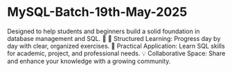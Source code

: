 # MySQL-Batch-19th-May-2025
Designed to help students and beginners build a solid foundation in database management and SQL. 🌟 📘 Structured Learning: Progress day by day with clear, organized exercises. 🎯 Practical Application: Learn SQL skills for academic, project, and professional needs. 💡 Collaborative Space: Share and enhance your knowledge with a growing community.
